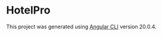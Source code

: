 # HotelPro

This project was generated using [Angular CLI](https://github.com/angular/angular-cli) version 20.0.4.


